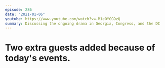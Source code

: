 ```yaml
---
episode: 286
date: "2021-01-06"
youtube: https://www.youtube.com/watch?v=-M1eOYGG9zQ
summary: Discussing the ongoing drama in Georgia, Congress, and the DC streets
---
```

Two extra guests added because of today's events.
=======
